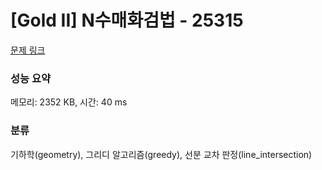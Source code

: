 # [Gold II] N수매화검법 - 25315 

[문제 링크](https://www.acmicpc.net/problem/25315) 

### 성능 요약

메모리: 2352 KB, 시간: 40 ms

### 분류

기하학(geometry), 그리디 알고리즘(greedy), 선분 교차 판정(line_intersection)

